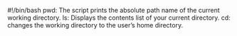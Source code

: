 #!/bin/bash
pwd: The script prints the absolute path name of the current working directory.
ls: Displays the contents list of your current directory.
cd: changes the working directory to the user’s home directory.
